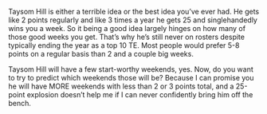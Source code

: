 Taysom Hill is either a terrible idea or the best idea you’ve ever had. He gets like 2 points regularly and like 3 times a year he gets 25 and singlehandedly wins you a week. So it being a good idea largely hinges on how many of those good weeks you get. That’s why he’s still never on rosters despite typically ending the year as a top 10 TE. Most people would prefer 5-8 points on a regular basis than 2 and a couple big weeks.

Taysom Hill will have a few start-worthy weekends, yes. Now, do you want to try to predict which weekends those will be? Because I can promise you he will have MORE weekends with less than 2 or 3 points total, and a 25-point explosion doesn’t help me if I can never confidently bring him off the bench.
